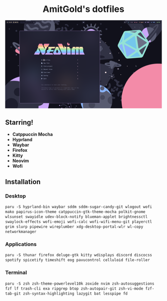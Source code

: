 <h1 align="center">AmitGold's dotfiles</h1>
<img src='.screenshot.png'>

## Starring!

-   **Catppuccin Mocha**
-   **Hyprland**
-   **Waybar**
-   **Firefox**
-   **Kitty**
-   **Neovim**
-   **Wofi**

## Installation

### Desktop

```
paru -S hyprland-bin waybar sddm sddm-sugar-candy-git wlogout wofi mako papirus-icon-theme catppuccin-gtk-theme-mocha polkit-gnome wlsunset swayidle udev-block-notify blueman-applet brightnessctl swaylock-effects wofi-emoji wofi-calc wofi-wifi-menu-git playerctl grim slurp pipewire wireplumber xdg-desktop-portal-wlr wl-copy networkmanager
```

### Applications

```
paru -S thunar firefox deluge-gtk kitty wdisplays discord discocss spotify spicetify timeshift eog pavucontrol celluloid file-roller
```

### Terminal

```
paru -S zsh zsh-theme-powerlevel10k zoxide nvim zsh-autosuggestions fzf lf trash-cli exa ripgrep btop zsh-autopair-git zsh-vi-mode fzf-tab-git zsh-syntax-highlighting lazygit bat lesspipe fd
```
